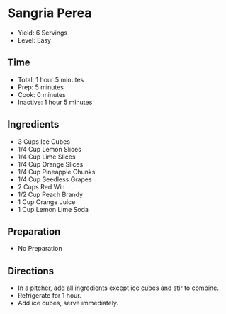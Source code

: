 # Sangria Perea

* Yield: 6 Servings
* Level: Easy

## Time

* Total: 1 hour 5 minutes
* Prep: 5 minutes
* Cook: 0 minutes
* Inactive: 1 hour 5 minutes

## Ingredients

* 3 Cups Ice Cubes
* 1/4 Cup Lemon Slices
* 1/4 Cup Lime Slices
* 1/4 Cup Orange Slices
* 1/4 Cup Pineapple Chunks
* 1/4 Cup Seedless Grapes
* 2 Cups Red Win
* 1/2 Cup Peach Brandy
* 1 Cup Orange Juice
* 1 Cup Lemon Lime Soda

## Preparation

* No Preparation

## Directions

* In a pitcher, add all ingredients except ice cubes and stir to combine.
* Refrigerate for 1 hour.
* Add ice cubes, serve immediately.